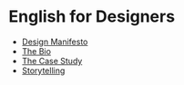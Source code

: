 # English for Designers

- [Design Manifesto](01-design-manifesto)
- [The Bio](02-the-bio) 
- [The Case Study](03-case-studies)
- [Storytelling](04-storytelling)

